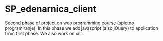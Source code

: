 SP_edenarnica_client
====================

Second phase of project on web programming course (spletno programiranje). In this phase we add javascript (also jQuery) to application from first phase. We also work on xml.  
